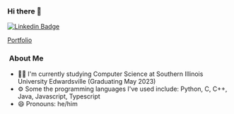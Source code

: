 ### Hi there 👋

<!--
**majornoid/majornoid** is a ✨ _special_ ✨ repository because its `README.md` (this file) appears on your GitHub profile.

Here are some ideas to get you started:

- 🔭 I’m currently working on ...
- 🌱 I’m currently learning ...
- 👯 I’m looking to collaborate on ...
- 🤔 I’m looking for help with ...
- 💬 Ask me about ...
- 📫 How to reach me: ...
- 😄 Pronouns: ...
- ⚡ Fun fact: ...
-->
[![Linkedin Badge](https://img.shields.io/badge/Morgan_Jackson-blue?style=flat-square&logo=Linkedin&logoColor=white&link=https://www.linkedin.com/in/morganjackson-68-65-6c-6c-6f/)](https://www.linkedin.com/in/morganjackson-68-65-6c-6c-6f/)

[Portfolio](https://majornoid.github.io/#/)


###   &nbsp;About Me

- 👨‍🎓 I'm currently studying Computer Science at Southern Illinois University Edwardsville (Graduating May 2023)
- ⚙️ Some the programming languages I've used include: Python, C, C++, Java, Javascript, Typescript
- 😄 Pronouns: he/him
<!--
### 📊 Github Stats

<img align='left' src="https://github-readme-stats.vercel.app/api?username=majornoid&show_icons=true">
-->
